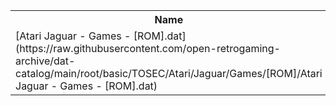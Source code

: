 <table>
<tr><th>Name</th><th>Size</th></tr>
<tr><td>[Atari Jaguar - Games - [ROM].dat](https://raw.githubusercontent.com/open-retrogaming-archive/dat-catalog/main/root/basic/TOSEC/Atari/Jaguar/Games/[ROM]/Atari Jaguar - Games - [ROM].dat)</td><td>34247</td></tr>
</table>
